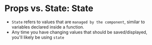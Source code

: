 # Props vs. State: State
- ```State``` refers to values that are ```managed by the component```, similar to variables declared inside a function.
- Any time you have changing values that should be saved/displayed, you'll likely be using ```state```